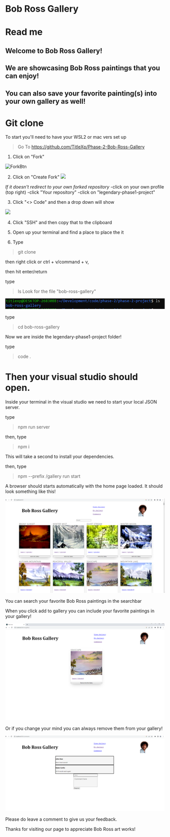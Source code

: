 # Bob Ross Gallery
# Read me
## Welcome to Bob Ross Gallery! 
## We are showcasing Bob Ross paintings that you can enjoy!
## You can also save your favorite painting(s) into your own gallery as well!

# Git clone
  To start you'll need to have your WSL2 or mac vers set up

> Go To https://github.com/TitleXp/Phase-2-Bob-Ross-Gallery 

1. Click on "Fork"

![ForkBtn](https://www.earthdatascience.org/images/earth-analytics/git-version-control/githubguides-bootcamp-fork.png)

2. Click on "Create Fork"
![](https://github.com/jccaropino7786/legendary-phase1-project/blob/main/images%20and%20gifs/create%20fork.PNG?raw=true)

*If it doesn't redirect to your own forked repository*
    -click on your own profile (top right)
    -click "Your repository"
    -click on "legendary-phase1-project"

3. Click "<> Code" and then a drop down will show

![](https://github.com/jccaropino7786/legendary-phase1-project/blob/main/images%20and%20gifs/copy%20SSH.PNG?raw=true)

4. Click "SSH" and then copy that to the clipboard

5. Open up your terminal and find a place to place the it

6. Type

> git clone

then right click or ctrl + v/command + v,

then hit enter/return

type
> ls
Look for the file "bob-ross-gallery"

<!-- add raw=true at the end -->
![](https://github.com/TitleXp/Phase-2-Bob-Ross-Gallery/blob/main/images%20and%20gifs/ls.PNG?raw=true)

type

> cd bob-ross-gallery

Now we are inside the legendary-phase1-project folder!

type

> code .

# Then your visual studio should open.

Inside your terminal in the visual studio we need to start your local JSON server.

type

> npm run server

then, type

> npm i 

This will take a second to install your dependencies.

then, type
> npm --prefix /gallery run start

A browser should starts automatically with the home page loaded. It should look something like this!

![](https://github.com/TitleXp/Phase-2-Bob-Ross-Gallery/blob/f40f33c4ea0a9c72e3ba0ab496096757f2d2117d/images%20and%20gifs/home%20page.PNG?raw=true)

You can search your favorite Bob Ross paintings in the searchbar

When you click add to gallery you can include  your favorite paintings in your gallery!


![](https://github.com/TitleXp/Phase-2-Bob-Ross-Gallery/blob/main/images%20and%20gifs/my%20gallery%20page.PNG?raw=true)



 Or if you change your mind you can always remove them from your gallery!

![](https://github.com/TitleXp/Phase-2-Bob-Ross-Gallery/blob/main/images%20and%20gifs/comment%20page.PNG?raw=true)

Please do leave a comment to give us your feedback.


Thanks for visiting our page to appreciate Bob Ross art works!

